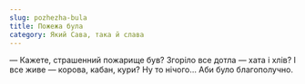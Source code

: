 ```yaml
---
slug: pozhezha-bula
title: Пожежа була
category: Який Сава, така й слава
---
```

 — Кажете, страшенний пожарище був? Згоріло все дотла — хата і хлів? І все живе — корова, кабан, кури? Ну то нічого… Аби було благополучно.
